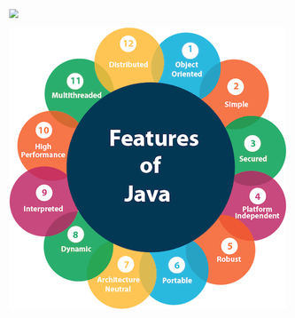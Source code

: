 <div style="align: center">
<img src="http://upload-images.jianshu.io/upload_images/2182065-91ff11ffeb37cff2.png?imageMogr2/auto-orient/strip%7CimageView2/2/w/1240"/>
</div>

![](https://github.com/FishInWater-1999/android_interviews/blob/master/%E8%84%91%E5%9B%BE/Java/Java.png)

